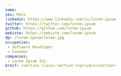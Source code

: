```yaml
---
name:
sex: Male
linkedin: https://www.linkedin.com/in/lorem-ipsum
twitter: https://twitter.com/lorem-ipsum
github: https://github.com/lorem-ipsum
webiste: https://webiste.com/lorem-ipsum
dp: /lorem-ipsum/lorem.jpg
occupation:
 - Software Developer
 - Founder
companies:
 - Lorem Ipsum Inc.
breif: <section class='section'><p></p></section>
---
```


<!-- content of the invidual goes here -->
<section class='section'><p></p></section>